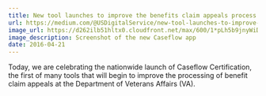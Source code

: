 ```yaml
---
title: New tool launches to improve the benefits claim appeals process at the VA
url: https://medium.com/@USDigitalService/new-tool-launches-to-improve-the-benefits-claim-appeals-process-at-the-va-59c2557a4a1c
image_url: https://d262ilb51hltx0.cloudfront.net/max/600/1*pLh5b9jnyWiD6-WNpQ8Nyw.png
image_description: Screenshot of the new Caseflow app
date: 2016-04-21
---
```


Today, we are celebrating the nationwide launch of Caseflow Certification, the first of many tools that will begin to improve the processing of benefit claim appeals at the Department of Veterans Affairs (VA).
